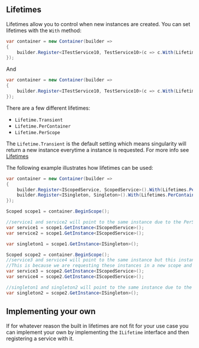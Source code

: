 ## Lifetimes
Lifetimes allow you to control when new instances are created. You can set lifetimes with the `With` method:
```cs
var container = new Container(builder =>
{
    builder.Register<ITestService10, TestService10>(c => c.With(Lifetimes.Transient));
});
```
And
```cs
var container = new Container(builder =>
{
    builder.Register<ITestService10, TestService10>(c => c.With(Lifetimes.PerContainer));
});
```

There are a few different lifetimes:
- `Lifetime.Transient`
- `Lifetime.PerContainer`
- `Lifetime.PerScope`  

The `Lifetime.Transient` is the default setting which means singularity will return a new instance everytime a instance is requested. For more info see [Lifetimes](~/api/Singularity.Lifetimes.yml)

The following example illustrates how lifetimes can be used:
```cs
var container = new Container(builder =>
{
    builder.Register<IScopedService, ScopedService>().With(Lifetimes.PerScope));
	builder.Register<ISingleton, Singleton>().With(Lifetimes.PerContainer));
});

Scoped scope1 = container.BeginScope();

//service1 and service2 will point to the same instance due to the PerScope lifetime
var service1 = scope1.GetInstance<IScopedService>();
var service2 = scope1.GetInstance<IScopedService>();

var singleton1 = scope1.GetInstance<ISingleton>();

Scoped scope2 = container.BeginScope();
//service3 and service4 will point to the same instance but this instance is not the same as the one that service1 and service2 point to.
//This is because we are requesting these instances in a new scope and the services are registered as PerScope
var service3 = scope2.GetInstance<IScopedService>();
var service4 = scope2.GetInstance<IScopedService>();

//singleton1 and singleton2 will point to the same instance due to the Singleton lifetime
var singleton2 = scope2.GetInstance<ISingleton>();
```

## Implementing your own
If for whatever reason the built in lifetimes are not fit for your use case you can implement your own by implementing the `ILifetime` interface and then registering a service with it.